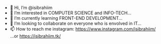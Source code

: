 - 👋 Hi, I’m @isibrahiim
- 👀 I’m interested in COMPUTER SCIENCE and INFO-TECH...
- 🌱 I’m currently learning  FRONT-END DEVELOPMENT...
- 💞️ I’m looking to collaborate on everyone who is envolved in IT...
- 📫 How to reach me instagram: https://www.instagram.com/isibrahiim/ ...or https://isibrahiim.tk/

<!---
isibrahiim/isibrahiim is a ✨ special ✨ repository because its `README.md` (this file) appears on your GitHub profile.
You can click the Preview link to take a look at your changes.
--->
